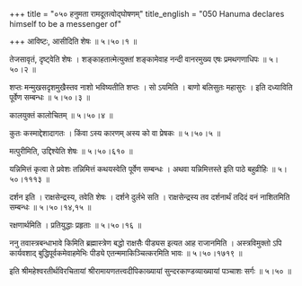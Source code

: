 +++
title = "०५० हनुमता रामदूतत्वोद्घोषणम्"
title_english = "050 Hanuma declares himself to be a messenger of"

+++
आविष्टः, आसीदिति शेषः  ॥  ५।५०।१  ॥   

  

तेजसावृतं, दृष्ट्वेति शेषः । शङ्काहतात्मेत्युक्तां शङ्कामेवाह नन्दी वानरमुख्य एषः प्रमथगणाधिपः  ॥  ५।५०।२  ॥   

  

शप्तः मन्मुखसदृशमुखैस्तव नाशो भविष्यतीति शप्तः । सो ऽयमिति । बाणो बलिसुतः महासुरः । इति दध्याविति पूर्वेण सम्बन्धः  ॥  ५।५०।३  ॥   

  

कालयुक्तं कालोचितम्  ॥  ५।५०।४  ॥   

  

कुतः कस्माद्देशादागतः । किंवा ऽस्य कारणम् अस्य को वा प्रेषकः  ॥  ५।५०।५  ॥   

  

मत्पुरीमिति, उद्दिश्येति शेषः  ॥  ५।५०।६१०  ॥   

  

यन्निमित्तं कृत्वा ते प्रवेशः तन्निमित्तं कथयस्वेति पूर्वेण सम्बन्धः । अथवा यन्निमित्तस्ते इति पाठे बहुव्रीहिः  ॥  ५।५०।१११३  ॥   

  

दर्शन इति । राक्षसेन्द्रस्य, तवेति शेषः । दर्शने दुर्लभे सति । राक्षसेन्द्रस्य तव दर्शनार्थं तदिदं वनं नाशितमिति सम्बन्धः  ॥  ५।५०।१४,१५  ॥   

  

रक्षणार्थमिति । प्रतियुद्धाः प्रहृताः  ॥  ५।५०।१६  ॥   

  

ननु तवास्त्रबन्धाभावे किमिति ब्रह्मास्त्रेण बद्धो राक्षसैः पीड्यस इत्यत आह राजानमिति । अस्त्रविमुक्तो ऽपि कार्यवशाद् बुद्धिपूर्वकमेवाहमेभिः पीड्ये एतन्ममाकिञ्चित्करमिति भावः  ॥  ५।५०।१७१९  ॥   

  

इति श्रीमहेश्वरतीर्थविरचितायां श्रीरामायणतत्त्वदीपिकाख्यायां सुन्दरकाण्डव्याख्यायां पञ्चाशः सर्गः  ॥  ५।५०  ॥   

  

